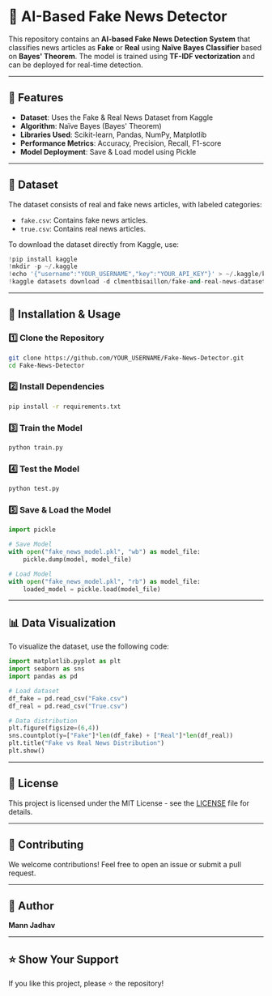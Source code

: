 # 📰 AI-Based Fake News Detector

This repository contains an **AI-based Fake News Detection System** that classifies news articles as **Fake** or **Real** using **Naïve Bayes Classifier** based on **Bayes' Theorem**. The model is trained using **TF-IDF vectorization** and can be deployed for real-time detection.

---

## 📌 Features

- **Dataset**: Uses the Fake & Real News Dataset from Kaggle
- **Algorithm**: Naïve Bayes (Bayes' Theorem)
- **Libraries Used**: Scikit-learn, Pandas, NumPy, Matplotlib
- **Performance Metrics**: Accuracy, Precision, Recall, F1-score
- **Model Deployment**: Save & Load model using Pickle

---

## 📂 Dataset

The dataset consists of real and fake news articles, with labeled categories:

- `fake.csv`: Contains fake news articles.
- `true.csv`: Contains real news articles.

To download the dataset directly from Kaggle, use:

```python
!pip install kaggle
!mkdir -p ~/.kaggle
!echo '{"username":"YOUR_USERNAME","key":"YOUR_API_KEY"}' > ~/.kaggle/kaggle.json
!kaggle datasets download -d clmentbisaillon/fake-and-real-news-dataset --unzip
```

---

## 🚀 Installation & Usage

### 1️⃣ Clone the Repository

```bash
git clone https://github.com/YOUR_USERNAME/Fake-News-Detector.git
cd Fake-News-Detector
```

### 2️⃣ Install Dependencies

```bash
pip install -r requirements.txt
```

### 3️⃣ Train the Model

```python
python train.py
```

### 4️⃣ Test the Model

```python
python test.py
```

### 5️⃣ Save & Load the Model

```python
import pickle

# Save Model
with open("fake_news_model.pkl", "wb") as model_file:
    pickle.dump(model, model_file)

# Load Model
with open("fake_news_model.pkl", "rb") as model_file:
    loaded_model = pickle.load(model_file)
```

---

## 📊 Data Visualization

To visualize the dataset, use the following code:

```python
import matplotlib.pyplot as plt
import seaborn as sns
import pandas as pd

# Load dataset
df_fake = pd.read_csv("Fake.csv")
df_real = pd.read_csv("True.csv")

# Data distribution
plt.figure(figsize=(6,4))
sns.countplot(y=["Fake"]*len(df_fake) + ["Real"]*len(df_real))
plt.title("Fake vs Real News Distribution")
plt.show()
```

---

## 📜 License

This project is licensed under the MIT License - see the [LICENSE](LICENSE) file for details.

---

## 🤝 Contributing

We welcome contributions! Feel free to open an issue or submit a pull request.

---

## 📝 Author

**Mann Jadhav**

---

## ⭐ Show Your Support

If you like this project, please ⭐ the repository!

